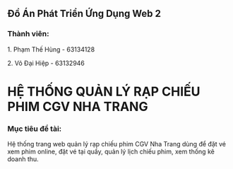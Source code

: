 <h2>Đồ Án Phát Triển Ứng Dụng Web 2</h2> 

<h3>Thành viên: </h3> 
<p>1. Phạm Thế Hùng - 63134128</p>
<p>2. Võ Đại Hiệp - 63132946</p>

# HỆ THỐNG QUẢN LÝ RẠP CHIẾU PHIM CGV NHA TRANG

<h3>Mục tiêu đề tài: </h3> 
Hệ thống trang web quản lý rạp chiếu phim CGV Nha Trang dùng để đặt vé xem phim online, đặt vé tại quầy, quản lý lịch chiếu phim, xem thống kê doanh thu.

